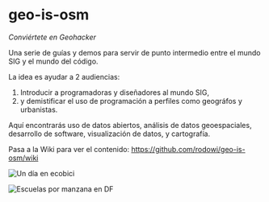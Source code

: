 # geo-is-osm
_Conviértete en Geohacker_

Una serie de guías y demos para servir de punto intermedio entre el mundo SIG y el mundo del código.

La idea es ayudar a 2 audiencias:  
1. Introducir a programadoras y diseñadores al mundo SIG,  
2. y demistificar el uso de programación a perfiles como geográfos y urbanistas.

Aquí encontrarás uso de datos abiertos, análisis de datos geoespaciales, desarrollo de software, visualización de datos, y cartografía.

Pasa a la Wiki para ver el contenido: https://github.com/rodowi/geo-is-osm/wiki

![Un día en ecobici](https://raw.githubusercontent.com/rodowi/geo-is-osm/master/images/ecobici.gif)

![Escuelas por manzana en DF](https://raw.githubusercontent.com/rodowi/geo-is-osm/master/images/df_escuelas_por_manzana.png)

